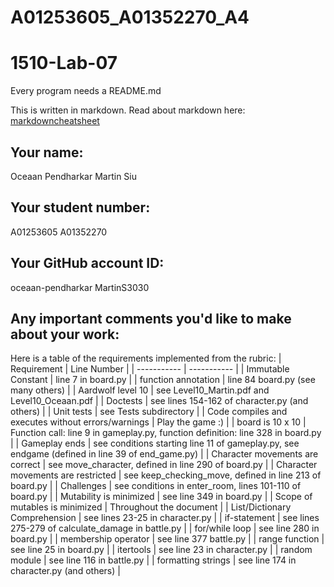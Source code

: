 # A01253605_A01352270_A4
# 1510-Lab-07

Every program needs a README.md

This is written in markdown. Read about markdown here: [markdowncheatsheet](https://www.markdownguide.org/cheat-sheet/)

## Your name:
Oceaan Pendharkar
Martin Siu

## Your student number:
A01253605
A01352270

## Your GitHub account ID:
oceaan-pendharkar 
MartinS3030

## Any important comments you'd like to make about your work:
Here is a table of the requirements implemented from the rubric:
| Requirement      | Line Number |
| ----------- | ----------- |
| Immutable Constant | line 7 in board.py |
| function annotation | line 84 board.py (see many others) |
| Aardwolf level 10 | see Level10_Martin.pdf and Level10_Oceaan.pdf |
| Doctests | see lines 154-162 of character.py (and others) |
| Unit tests | see Tests subdirectory |
| Code compiles and executes without errors/warnings | Play the game :)  |
| board is 10 x 10 | Function call: line 9 in gameplay.py, function definition: line 328 in board.py |
| Gameplay ends | see conditions starting line 11 of gameplay.py, see endgame (defined in line 39 of end_game.py) |
| Character movements are correct | see move_character, defined in line 290 of board.py |
| Character movements are restricted | see keep_checking_move, defined in line 213 of board.py |
| Challenges | see conditions in enter_room, lines 101-110 of board.py  |
| Mutability is minimized | see line 349 in board.py |
| Scope of mutables is minimized | Throughout the document |
| List/Dictionary Comprehension | see lines 23-25 in character.py |
| if-statement | see lines 275-279 of calculate_damage in battle.py |
| for/while loop | see line 280 in board.py  |
| membership operator | see line 377 battle.py |
| range function | see line 25 in board.py |
| itertools | see line 23 in character.py |
| random module | see line 116 in battle.py |
| formatting strings | see line 174 in character.py (and others) |
